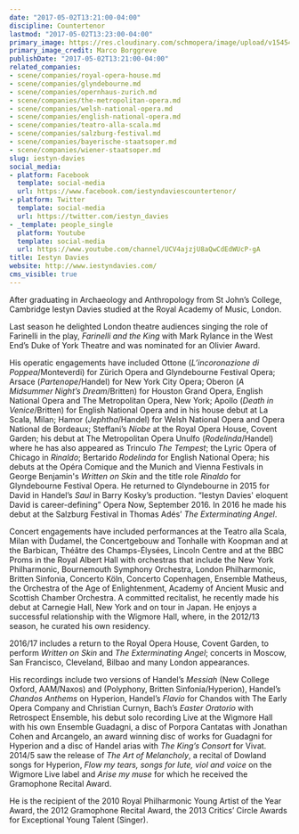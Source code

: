 ```yaml
---
date: "2017-05-02T13:21:00-04:00"
discipline: Countertenor
lastmod: "2017-05-02T13:23:00-04:00"
primary_image: https://res.cloudinary.com/schmopera/image/upload/v1545409169/media/webhook-uploads/1493745454770/2017-05-02---Iestyn-Davies-1.jpg.jpg
primary_image_credit: Marco Borggreve
publishDate: "2017-05-02T13:21:00-04:00"
related_companies:
- scene/companies/royal-opera-house.md
- scene/companies/glyndebourne.md
- scene/companies/opernhaus-zurich.md
- scene/companies/the-metropolitan-opera.md
- scene/companies/welsh-national-opera.md
- scene/companies/english-national-opera.md
- scene/companies/teatro-alla-scala.md
- scene/companies/salzburg-festival.md
- scene/companies/bayerische-staatsoper.md
- scene/companies/wiener-staatsoper.md
slug: iestyn-davies
social_media:
- platform: Facebook
  template: social-media
  url: https://www.facebook.com/iestyndaviescountertenor/
- platform: Twitter
  template: social-media
  url: https://twitter.com/iestyn_davies
- _template: people_single
  platform: Youtube
  template: social-media
  url: https://www.youtube.com/channel/UCV4ajzjU8aQwCdEdWUcP-gA
title: Iestyn Davies
website: http://www.iestyndavies.com/
cms_visible: true
---
```


After graduating in Archaeology and Anthropology from St John’s College, Cambridge Iestyn Davies studied at the Royal Academy of Music, London.

Last season he delighted London theatre audiences singing the role of Farinelli in the play, *Farinelli and the King* with Mark Rylance in the West End’s Duke of York Theatre and was nominated for an Olivier Award.

His operatic engagements have included Ottone (*L’incoronazione di Poppea*/Monteverdi) for Zürich Opera and Glyndebourne Festival Opera; Arsace (*Partenope*/Handel) for New York City Opera; Oberon (*A Midsummer Night’s Dream*/Britten) for Houston Grand Opera, English National Opera and The Metropolitan Opera, New York; Apollo (*Death in Venice*/Britten) for English National Opera and in his house debut at La Scala, Milan; Hamor (*Jephtha*/Handel) for Welsh National Opera and Opera National de Bordeaux; Steffani’s *Niobe* at the Royal Opera House, Covent Garden; his debut at The Metropolitan Opera Unulfo (*Rodelinda*/Handel) where he has also appeared as Trinculo *The Tempest*; the Lyric Opera of Chicago in *Rinaldo*; Bertarido *Rodelinda* for English National Opera; his debuts at the Opéra Comique and the Munich and Vienna Festivals in George Benjamin's *Written on Skin* and the title role *Rinaldo* for Glyndebourne Festival Opera. He returned to Glyndebourne in 2015 for David in Handel’s *Saul* in Barry Kosky’s production. “Iestyn Davies' eloquent David is career-defining” Opera Now, September 2016. In 2016 he made his debut at the Salzburg Festival in Thomas Adés’ *The Exterminating Angel*.

Concert engagements have included performances at the Teatro alla Scala, Milan with Dudamel, the Concertgebouw and Tonhalle with Koopman and at the Barbican, Théâtre des Champs-Élysées, Lincoln Centre and at the BBC Proms in the Royal Albert Hall with orchestras that include the New York Philharmonic, Bournemouth Symphony Orchestra, London Philharmonic, Britten Sinfonia, Concerto Köln, Concerto Copenhagen, Ensemble Matheus, the Orchestra of the Age of Enlightenment, Academy of Ancient Music and Scottish Chamber Orchestra. A committed recitalist, he recently made his debut at Carnegie Hall, New York and on tour in Japan. He enjoys a successful relationship with the Wigmore Hall, where, in the 2012/13 season, he curated his own residency.

2016/17 includes a return to the Royal Opera House, Covent Garden, to perform *Written on Skin* and *The Exterminating Angel*; concerts in Moscow, San Francisco, Cleveland, Bilbao and many London appearances.

His recordings include two versions of Handel’s *Messiah* (New College Oxford, AAM/Naxos) and (Polyphony, Britten Sinfonia/Hyperion), Handel’s *Chandos Anthems* on Hyperion, Handel’s *Flavio* for Chandos with The Early Opera Company and Christian Curnyn, Bach’s *Easter Oratorio* with Retrospect Ensemble, his debut solo recording Live at the Wigmore Hall with his own Ensemble Guadagni, a disc of Porpora Cantatas with Jonathan Cohen and Arcangelo, an award winning disc of works for Guadagni for Hyperion and a disc of Handel arias with *The King’s Consort* for Vivat. 2014/5 saw the release of *The Art of Melancholy*, a recital of Dowland songs for Hyperion, *Flow my tears, songs for lute, viol and voice* on the Wigmore Live label and *Arise my muse* for which he received the Gramophone Recital Award.

He is the recipient of the 2010 Royal Philharmonic Young Artist of the Year Award, the 2012 Gramophone Recital Award, the 2013 Critics’ Circle Awards for Exceptional Young Talent (Singer).
